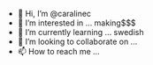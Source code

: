 - 👋 Hi, I’m @caralinec
- 👀 I’m interested in ... making$$$
- 🌱 I’m currently learning ... swedish
- 💞️ I’m looking to collaborate on ...
- 📫 How to reach me ...

<!---
caralinec/caralinec is a ✨ special ✨ repository because its `README.md` (this file) appears on your GitHub profile.
You can click the Preview link to take a look at your changes.
--->
